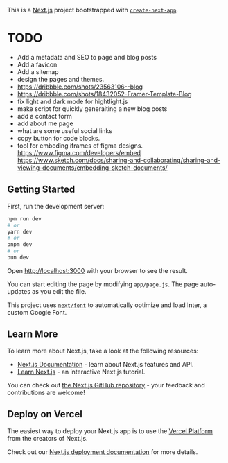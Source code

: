 This is a [Next.js](https://nextjs.org/) project bootstrapped with [`create-next-app`](https://github.com/vercel/next.js/tree/canary/packages/create-next-app).

# TODO

- Add a metadata and SEO to page and blog posts
- Add a favicon
- Add a sitemap
- design the pages and themes.
- https://dribbble.com/shots/23563106--blog
- https://dribbble.com/shots/18432052-Framer-Template-Blog
- fix light and dark mode for hightlight.js
- make script for quickly generaiting a new blog posts
- add a contact form
- add about me page
- what are some useful social links
- copy button for code blocks.
- tool for embeding iframes of figma designs.
https://www.figma.com/developers/embed
https://www.sketch.com/docs/sharing-and-collaborating/sharing-and-viewing-documents/embedding-sketch-documents/

## Getting Started

First, run the development server:

```bash
npm run dev
# or
yarn dev
# or
pnpm dev
# or
bun dev
```

Open [http://localhost:3000](http://localhost:3000) with your browser to see the result.

You can start editing the page by modifying `app/page.js`. The page auto-updates as you edit the file.

This project uses [`next/font`](https://nextjs.org/docs/basic-features/font-optimization) to automatically optimize and load Inter, a custom Google Font.

## Learn More

To learn more about Next.js, take a look at the following resources:

- [Next.js Documentation](https://nextjs.org/docs) - learn about Next.js features and API.
- [Learn Next.js](https://nextjs.org/learn) - an interactive Next.js tutorial.

You can check out [the Next.js GitHub repository](https://github.com/vercel/next.js/) - your feedback and contributions are welcome!

## Deploy on Vercel

The easiest way to deploy your Next.js app is to use the [Vercel Platform](https://vercel.com/new?utm_medium=default-template&filter=next.js&utm_source=create-next-app&utm_campaign=create-next-app-readme) from the creators of Next.js.

Check out our [Next.js deployment documentation](https://nextjs.org/docs/deployment) for more details.
